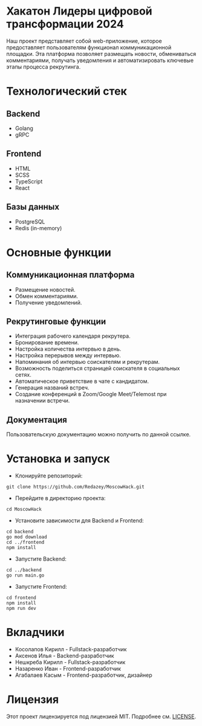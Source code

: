 # Хакатон Лидеры цифровой трансформации 2024
Наш проект представляет собой web-приложение, которое предоставляет пользователям функционал коммуникационной площадки. Эта платформа позволяет размещать новости, обмениваться комментариями, получать уведомления и автоматизировать ключевые этапы процесса рекрутинга.

# Технологический стек
## Backend
- Golang
- gRPC
## Frontend
- HTML
- SCSS
- TypeScript
- React
## Базы данных
- PostgreSQL
- Redis (in-memory)

# Основные функции
## Коммуникационная платформа
- Размещение новостей.
- Обмен комментариями.
- Получение уведомлений.
## Рекрутинговые функции
- Интеграция рабочего календаря рекрутера.
- Бронирование времени.
- Настройка количества интервью в день.
- Настройка перерывов между интервью.
- Напоминания об интервью соискателям и рекрутерам.
- Возможность поделиться страницей соискателя в социальных сетях.
- Автоматическое приветствие в чате с кандидатом.
- Генерация названий встреч.
- Создание конференций в Zoom/Google Meet/Telemost при назначении встречи.

## Документация
Пользовательскую документацию можно получить по данной ссылке.

# Установка и запуск
- Клонируйте репозиторий:
```
git clone https://github.com/Redazey/MoscowHack.git
```
- Перейдите в директорию проекта:
```
cd MoscowHack
```
- Установите зависимости для Backend и Frontend:
```
cd backend
go mod download
cd ../frontend
npm install
```
- Запустите Backend:
```
cd ../backend
go run main.go
```
- Запустите Frontend:
```
cd frontend
npm install
npm run dev
```

# Вкладчики
- Косолапов Кирилл - Fullstack-разработчик
- Аксенов Илья - Backend-разработчик
- Нешкреба Кирилл - Fullstack-разработчик
- Назаренко Иван - Frontend-разработчик
- Агабалаев Касым - Frontend-разработчик, дизайнер

# Лицензия
Этот проект лицензируется под лицензией MIT. Подробнее см. [LICENSE](https://github.com/Redazey/MoscowHack/blob/main/LICENSE).
